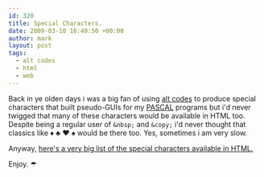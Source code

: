 ```yaml
---
id: 320
title: Special Characters.
date: 2009-03-10 16:49:50 +00:00
author: mark
layout: post
tags:
  - alt codes
  - html
  - web
---
```

Back in ye olden days i was a big fan of using [alt codes](http://www.alt-codes.net/) to produce special characters that built pseudo-GUIs for my [PASCAL](http://en.wikipedia.org/wiki/Pascal_(programming_language)) programs but i'd never twigged that many of these characters would be available in HTML too. Despite being a regular user of `&nbsp;` and `&copy;` i'd never thought that classics like ♦ ♣ ♥ ♠ would be there too. Yes, sometimes i am very slow.

Anyway, [here's a very big list of the special characters available in HTML.](https://thegorillaguide.com/reference/html-special-characters)

Enjoy. ☂
